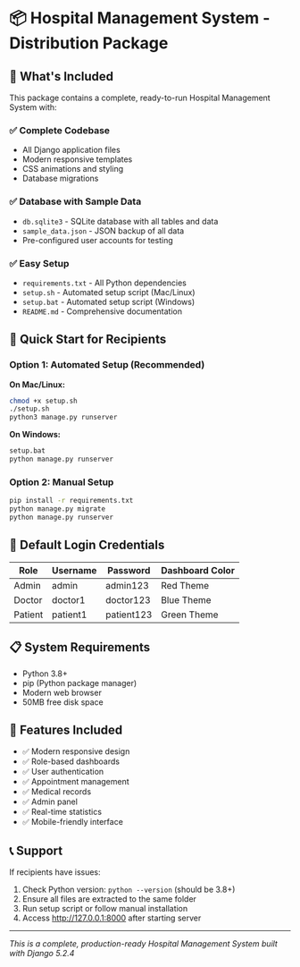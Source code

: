 # 📦 Hospital Management System - Distribution Package

## 🎯 What's Included

This package contains a complete, ready-to-run Hospital Management System with:

### ✅ **Complete Codebase**
- All Django application files
- Modern responsive templates
- CSS animations and styling
- Database migrations

### ✅ **Database with Sample Data**
- `db.sqlite3` - SQLite database with all tables and data
- `sample_data.json` - JSON backup of all data
- Pre-configured user accounts for testing

### ✅ **Easy Setup**
- `requirements.txt` - All Python dependencies
- `setup.sh` - Automated setup script (Mac/Linux)
- `setup.bat` - Automated setup script (Windows)
- `README.md` - Comprehensive documentation

## 🚀 **Quick Start for Recipients**

### Option 1: Automated Setup (Recommended)

**On Mac/Linux:**
```bash
chmod +x setup.sh
./setup.sh
python3 manage.py runserver
```

**On Windows:**
```cmd
setup.bat
python manage.py runserver
```

### Option 2: Manual Setup
```bash
pip install -r requirements.txt
python manage.py migrate
python manage.py runserver
```

## 🔑 **Default Login Credentials**

| Role | Username | Password | Dashboard Color |
|------|----------|----------|----------------|
| Admin | admin | admin123 | Red Theme |
| Doctor | doctor1 | doctor123 | Blue Theme |
| Patient | patient1 | patient123 | Green Theme |

## 📋 **System Requirements**
- Python 3.8+ 
- pip (Python package manager)
- Modern web browser
- 50MB free disk space

## 🎨 **Features Included**
- ✅ Modern responsive design
- ✅ Role-based dashboards
- ✅ User authentication
- ✅ Appointment management
- ✅ Medical records
- ✅ Admin panel
- ✅ Real-time statistics
- ✅ Mobile-friendly interface

## 📞 **Support**
If recipients have issues:
1. Check Python version: `python --version` (should be 3.8+)
2. Ensure all files are extracted to the same folder
3. Run setup script or follow manual installation
4. Access http://127.0.0.1:8000 after starting server

---
*This is a complete, production-ready Hospital Management System built with Django 5.2.4*
